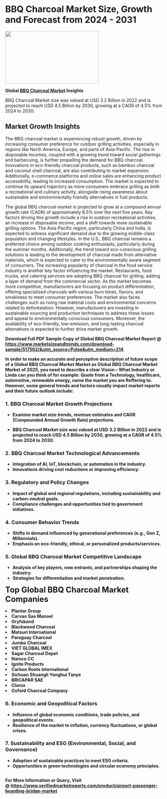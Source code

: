 <H1>BBQ Charcoal Market Size, Growth and Forecast from 2024 - 2031</H1><img class="aligncenter size-medium wp-image-584254" src="https://thirdeyenews.in/wp-content/uploads/2024/09/Global-Market-Research-300x168.jpeg" alt="" width="300" height="168" /><p><strong>Global&nbsp;<a href="https://www.marketsizeandtrends.com/download-sample/517502/&amp;utm_source=Pulse&amp;utm_medium=214">BBQ Charcoal Market</a> Insights</strong></p><p>BBQ Charcoal Market size was valued at USD 3.2 Billion in 2022 and is projected to reach USD 4.5 Billion by 2030, growing at a CAGR of 4.5% from 2024 to 2030.</p><p><h2>Market Growth Insights</h2> <p>The BBQ charcoal market is experiencing robust growth, driven by increasing consumer preference for outdoor grilling activities, especially in regions like North America, Europe, and parts of Asia-Pacific. The rise in disposable incomes, coupled with a growing trend toward social gatherings and barbecuing, is further propelling the demand for BBQ charcoal. Innovations in eco-friendly charcoal products, such as bamboo charcoal and coconut shell charcoal, are also contributing to market expansion. Additionally, e-commerce platforms and online sales are enhancing product accessibility, leading to increased consumption. The market is expected to continue its upward trajectory as more consumers embrace grilling as both a recreational and culinary activity, alongside rising awareness about sustainable and environmentally friendly alternatives in fuel products.</p> <p><strong></strong></p> <p>The global BBQ charcoal market is projected to grow at a compound annual growth rate (CAGR) of approximately 6.5% over the next five years. Key factors driving this growth include a rise in outdoor recreational activities, an increase in disposable income, and a shift towards more sustainable grilling options. The Asia-Pacific region, particularly China and India, is expected to witness significant demand due to the growing middle-class population and changing lifestyles. In the U.S., BBQ charcoal remains a preferred choice among outdoor cooking enthusiasts, particularly during the summer months. Additionally, the trend toward eco-conscious grilling solutions is leading to the development of charcoal made from alternative materials, which is expected to cater to the environmentally aware segment of consumers. The increasing popularity of charcoal in the food service industry is another key factor influencing the market. Restaurants, food trucks, and catering services are adopting BBQ charcoal for grilling, adding a layer of demand from the commercial sector. As the market becomes more competitive, manufacturers are focusing on product differentiation, offering specialized charcoals with various burn times, flavors, and smokiness to meet consumer preferences. The market also faces challenges such as rising raw material costs and environmental concerns related to deforestation. However, manufacturers are investing in sustainable sourcing and production techniques to address these issues and appeal to environmentally conscious consumers. Moreover, the availability of eco-friendly, low-emission, and long-lasting charcoal alternatives is expected to further drive market growth. <p><strong></p><p><span class=""><strong>Download Full PDF Sample Copy of Global BBQ Charcoal Market Report</strong> @ <a href="https://www.marketsizeandtrends.com/download-sample/517502/&amp;utm_source=Pulse&amp;utm_medium=214" target="_blank">https://www.marketsizeandtrends.com/download-sample/517502/&amp;utm_source=Pulse&amp;utm_medium=214</a></span></p><p>In order to make an accurate and perceptive description of future scope of a Global&nbsp;BBQ Charcoal Market Market as Global&nbsp;BBQ Charcoal Market Market of 2025, you need to describe a clear Vision &ndash; What Industry or Linda can you think of for example: Quote from a Technology, healthcare, automotive, renewable energy, name the market you are Reffering to. However, some general trends and factors usually impact market reports and their future outlook include:</p><h3>1.&nbsp;<strong>BBQ Charcoal Market Growth Projections</strong></h3><ul><li>Examine market size trends, revenue estimates and CAGR (Compounded Annual Growth Rate) projections.</li><li><p>BBQ Charcoal Market size was valued at USD 3.2 Billion in 2022 and is projected to reach USD 4.5 Billion by 2030, growing at a CAGR of 4.5% from 2024 to 2030.</p></li></ul><h3>2.&nbsp;<strong>BBQ Charcoal Market Technological Advancements</strong></h3><ul><li>Integration of AI, IoT, blockchain, or automation in the industry.</li><li>Innovations driving cost reductions or improving efficiency.</li></ul><h3>3.&nbsp;<strong>Regulatory and Policy Changes</strong></h3><ul><li>Impact of global and regional regulations, including sustainability and carbon-neutral goals.</li><li>Compliance challenges and opportunities tied to government initiatives.</li></ul><h3>4.&nbsp;<strong>Consumer Behavior Trends</strong></h3><ul><li>Shifts in demand influenced by generational preferences (e.g., Gen Z, Millennials).</li><li>Emphasis on eco-friendly, ethical, or personalized products/services.</li></ul><h3>5.&nbsp;<strong>Global BBQ Charcoal Market Competitive Landscape</strong></h3><ul><li>Analysis of key players, new entrants, and partnerships shaping the industry.</li><li>Strategies for differentiation and market penetration.</li></ul><p data-pm-slice="1 1 []"><span style="color: inherit; font-family: inherit; font-size: 25px;">Top Global BBQ Charcoal Market Companies</span></p><div class="" data-test-id=""><p><li>Plantar Group</li><li> Carvao Sao Manoel</li><li> Gryfskand</li><li> Blackwood Charcoal</li><li> Matsuri International</li><li> Paraguay Charcoal</li><li> Jumbo Charcoal</li><li> VIET GLOBAL IMEX</li><li> Sagar Charcoal Depot</li><li> Namco CC</li><li> Ignite Products</li><li> Carbon Roots International</li><li> Sichuan Shuangli Yonghui Tanye</li><li> BRICAPAR SAE</li><li> Clorox</li><li> Oxford Charcoal Company</li></p></div><h3>6.&nbsp;<strong>Economic and Geopolitical Factors</strong></h3><ul><li>Influence of global economic conditions, trade policies, and geopolitical events.</li><li>Resilience of the market to inflation, currency fluctuations, or global crises.</li></ul><h3>7.&nbsp;<strong>Sustainability and ESG (Environmental, Social, and Governance)</strong></h3><ul><li>Adoption of sustainable practices to meet ESG criteria.</li><li>Opportunities in green technologies and circular economy principles.</li></ul><h2><strong style="font-size: 14px;">For More Information or Query, Visit @&nbsp;</strong><a style="background-color: #ffffff; font-size: 14px;" href="https://www.marketsizeandtrends.com/report/bbq-charcoal-market/" target="_blank">https://www.verifiedmarketreports.com/product/airport-passenger-boarding-bridge-market</a></h2>

